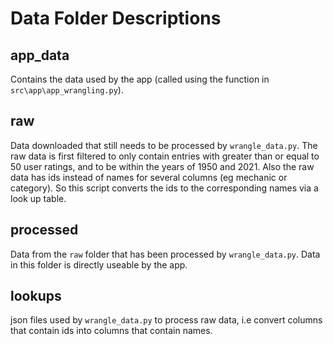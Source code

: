 # Data Folder Descriptions

## app_data

Contains the data used by the app (called using the function in `src\app\app_wrangling.py`).

## raw

Data downloaded that still needs to be processed by `wrangle_data.py`.
The raw data is first filtered to only contain entries with greater than or equal to 50 user ratings, and to be within the years of 1950 and 2021.
Also the raw data has ids instead of names for several columns (eg mechanic or category). So this script converts the ids to the corresponding names via a look up table.

## processed

Data from the `raw` folder that has been processed by `wrangle_data.py`. Data in this folder is directly useable by the app.

## lookups

json files used by `wrangle_data.py` to process raw data, i.e convert columns that contain ids into columns that contain names.

